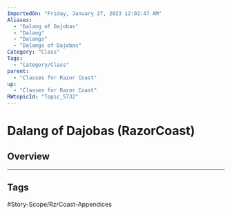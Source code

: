 ```yaml
---
ImportedOn: "Friday, January 27, 2023 12:02:47 AM"
Aliases:
  - "Dalang of Dajobas"
  - "Dalang"
  - "Dalangs"
  - "Dalangs of Dajobas"
Category: "Class"
Tags:
  - "Category/Class"
parent:
  - "Classes for Razor Coast"
up:
  - "Classes for Razor Coast"
RWtopicId: "Topic_5732"
---
```

# Dalang of Dajobas (RazorCoast)
## Overview

---
## Tags
#Story-Scope/RzrCoast-Appendices

